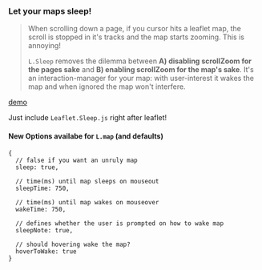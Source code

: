 ### Let your maps sleep!

> When scrolling down a page, if you cursor hits a leaflet map, the scroll is
> stopped in it's tracks and the map starts zooming. This is annoying!
>
> `L.Sleep` removes the dilemma between
> **A) disabling scrollZoom for the pages sake**
> and **B) enabling scrollZoom for the map's sake**.
> It's an interaction-manager for your map:
> with user-interest it wakes the map and
> when ignored the map won't interfere.

[demo](https://cliffcloud.github.io/Leaflet.Sleep)

Just include `Leaflet.Sleep.js` right after leaflet!

#### New Options availabe for `L.map` (and defaults)

    {
      // false if you want an unruly map
      sleep: true,

      // time(ms) until map sleeps on mouseout
      sleepTime: 750,

      // time(ms) until map wakes on mouseover
      wakeTime: 750,

      // defines whether the user is prompted on how to wake map
      sleepNote: true,

      // should hovering wake the map?
      hoverToWake: true
    }
